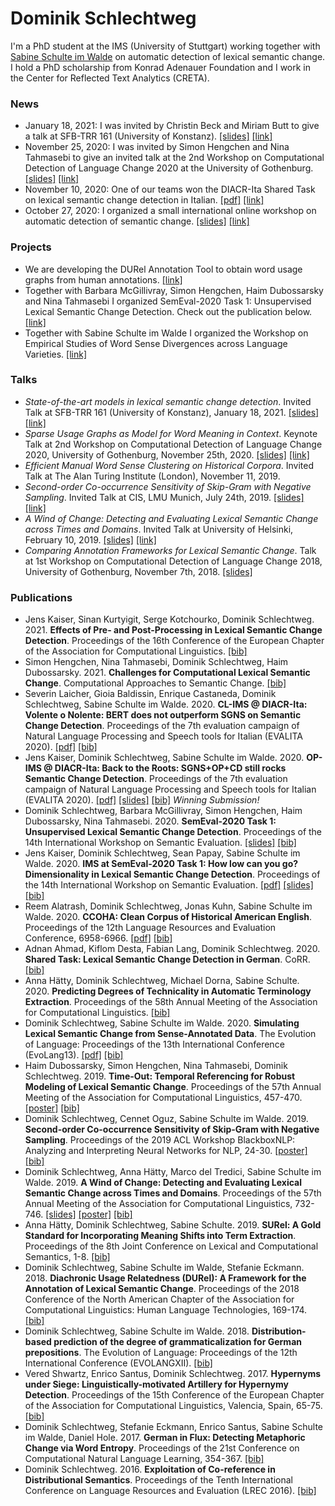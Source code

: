 # Dominik Schlechtweg

I'm a PhD student at the IMS (University of Stuttgart) working together with [Sabine Schulte im Walde](https://www.ims.uni-stuttgart.de/en/institute/team/Schulte-im-Walde-00001/) on automatic detection of lexical semantic change. I hold a PhD scholarship from Konrad Adenauer Foundation and I work in the Center for Reflected Text Analytics (CRETA).



### News

- January 18, 2021: I was invited by Christin Beck and Miriam Butt to give a talk at SFB-TRR 161 (University of Konstanz).   [[slides]](publications/210118-sota-lscd-slides.pdf)  [[link]](https://www.sfbtrr161.de/newsandpress/events_sfbtrr161/)
- November 25, 2020: I was invited by Simon Hengchen and Nina Tahmasebi to give an invited talk at the 2nd Workshop on Computational Detection of Language Change 2020 at the University of Gothenburg.   [[slides]](publications/201125-wugs-slides.pdf)  [[link]](https://languagechange.org/events/2020-sltc-lcworkshop/)
- November 10, 2020: One of our teams won the DIACR-Ita Shared Task on lexical semantic change detection in Italian.  [[pdf]](https://arxiv.org/abs/2011.03258)   [[link]](https://www.ims.uni-stuttgart.de/en/institute/news/news/IMS-team-wins-DIACR-Ita-Shared-Task/)
- October 27, 2020: I organized a small international online workshop on automatic detection of semantic change.   [[slides]](https://www.ims.uni-stuttgart.de/en/institute/news/event/Online-Workshop-on-Automatic-Detection-of-Semantic-Change/)  [[link]](https://www.ims.uni-stuttgart.de/en/institute/news/event/Online-Workshop-on-Automatic-Detection-of-Semantic-Change/)

### Projects

- We are developing the DURel Annotation Tool to obtain word usage graphs from human annotations. [[link]](https://www.ims.uni-stuttgart.de/en/research/resources/tools/durel-annotations-tool/) 
- Together with Barbara McGillivray, Simon Hengchen, Haim Dubossarsky and Nina Tahmasebi I organized SemEval-2020 Task 1: Unsupervised Lexical Semantic Change Detection. Check out the publication below. [[link]](https://languagechange.org/semeval/) 
- Together with Sabine Schulte im Walde I organized the Workshop on Empirical Studies of Word Sense Divergences across Language Varieties. [[link]](https://www.ims.uni-stuttgart.de/events/dgfs-20-ws/)



### Talks

- *State-of-the-art models in lexical semantic change detection*. Invited Talk at SFB-TRR 161 (University of Konstanz), January 18, 2021.  [[slides]](publications/210118-sota-lscd-slides.pdf)  [[link]](https://www.sfbtrr161.de/newsandpress/events_sfbtrr161/)
- *Sparse Usage Graphs as Model for Word Meaning in Context*. Keynote Talk at 2nd Workshop on Computational Detection of Language Change 2020, University of Gothenburg, November 25th, 2020.  [[slides]](publications/201125-wugs-slides.pdf)  [[link]](https://languagechange.org/events/2020-sltc-lcworkshop/)
- *Efficient Manual Word Sense Clustering on Historical Corpora*. Invited Talk at The Alan Turing Institute (London), November 11, 2019.   
- *Second-order Co-occurrence Sensitivity of Skip-Gram with Negative Sampling*. Invited Talk at CIS, LMU Munich, July 24th, 2019.  [[slides]](publications/190723-slides-second-order.pdf)  [[link]](https://www.cis.uni-muenchen.de/~fraser/topics_nlp_2019_SS/)
- *A Wind of Change: Detecting and Evaluating Lexical Semantic Change across Times and Domains*. Invited Talk at University of Helsinki, February 10, 2019.  [[slides]](publications/190626-slides-woc.pdf)  [[link]](https://www.helsinki.fi/en/helsinki-centre-for-digital-humanities/workshop-on-lexical-semantic-change)
- *Comparing Annotation Frameworks for Lexical Semantic Change*. Talk at 1st Workshop on Computational Detection of Language Change 2018, University of Gothenburg, November 7th, 2018.  [[slides]](https://spraakbanken.gu.se/sites/spraakbanken.gu.se/files/181107-compare-annot.pdf)  



### Publications

- Jens Kaiser, Sinan Kurtyigit, Serge Kotchourko, Dominik Schlechtweg. 2021. **Effects of Pre- and Post-Processing in Lexical Semantic Change Detection**. Proceedings of the 16th Conference of the European Chapter of the Association for Computational Linguistics.     [[bib]](publications/bib/Kaiser2021effects.bib) 
- Simon Hengchen, Nina Tahmasebi, Dominik Schlechtweg, Haim Dubossarsky. 2021. **Challenges for Computational Lexical Semantic Change**. Computational Approaches to Semantic Change.     [[bib]](publications/bib/hengchen2021challenges.bib) 
- Severin Laicher, Gioia Baldissin, Enrique Castaneda, Dominik Schlechtweg, Sabine Schulte im Walde. 2020. **CL-IMS @ DIACR-Ita: Volente o Nolente: BERT does not outperform SGNS on Semantic Change Detection**. Proceedings of the 7th evaluation campaign of Natural Language Processing and Speech tools for Italian (EVALITA 2020).  [[pdf]](https://arxiv.org/abs/2011.07247)    [[bib]](publications/bib/laicher-etal-2020-volente.bib) 
- Jens Kaiser, Dominik Schlechtweg, Sabine Schulte im Walde. 2020. **OP-IMS @ DIACR-Ita: Back to the Roots: SGNS+OP+CD still rocks Semantic Change Detection**. Proceedings of the 7th evaluation campaign of Natural Language Processing and Speech tools for Italian (EVALITA 2020).  [[pdf]](https://arxiv.org/abs/2011.03258)  [[slides]](publications/201216-slides-opims.pdf)   [[bib]](publications/bib/kaiser-etal-2020-roots.bib) *Winning Submission!*
- Dominik Schlechtweg, Barbara McGillivray, Simon Hengchen, Haim Dubossarsky, Nina Tahmasebi. 2020. **SemEval-2020 Task 1: Unsupervised Lexical Semantic Change Detection**. Proceedings of the 14th International Workshop on Semantic Evaluation.   [[slides]](publications/201216-slides-opims.pdf)   [[bib]](publications/bib/schlechtweg-etal-2020-semeval.bib) 
- Jens Kaiser, Dominik Schlechtweg, Sean Papay, Sabine Schulte im Walde. 2020. **IMS at SemEval-2020 Task 1: How low can you go? Dimensionality in Lexical Semantic Change Detection**. Proceedings of the 14th International Workshop on Semantic Evaluation.  [[pdf]](https://arxiv.org/abs/2008.03164)  [[slides]](https://arxiv.org/abs/2008.03164)   [[bib]](publications/bib/kaiser-etal-2020-IMS.bib) 
- Reem Alatrash, Dominik Schlechtweg, Jonas Kuhn, Sabine Schulte im Walde. 2020. **CCOHA: Clean Corpus of Historical American English**. Proceedings of the 12th Language Resources and Evaluation Conference, 6958-6966.  [[pdf]](https://www.aclweb.org/anthology/2020.lrec-1.859)    [[bib]](publications/bib/alatrash-etal-2020-ccoha.bib) 
- Adnan Ahmad, Kiflom Desta, Fabian Lang, Dominik Schlechtweg. 2020. **Shared Task: Lexical Semantic Change Detection in German**. CoRR.     [[bib]](publications/bib/AhmadEtal2020.bib) 
- Anna Hätty, Dominik Schlechtweg, Michael Dorna, Sabine Schulte. 2020. **Predicting Degrees of Technicality in Automatic Terminology Extraction**. Proceedings of the 58th Annual Meeting of the Association for Computational Linguistics.     [[bib]](publications/bib/haetty-etal-2020-technicality.bib) 
- Dominik Schlechtweg, Sabine Schulte im Walde. 2020. **Simulating Lexical Semantic Change from Sense-Annotated Data**. The Evolution of Language: Proceedings of the 13th International Conference (EvoLang13).  [[pdf]](http://brussels.evolang.org/proceedings/paper.html?nr=9)    [[bib]](publications/bib/schlechtweg-walde-2020.bib) 
- Haim Dubossarsky, Simon Hengchen, Nina Tahmasebi, Dominik Schlechtweg. 2019. **Time-Out: Temporal Referencing for Robust Modeling of Lexical Semantic Change**. Proceedings of the 57th Annual Meeting of the Association for Computational Linguistics, 457-470.    [[poster]](https://languagechange.org/ACL-poster-Dubossarsky_A0_poster.pdf)  [[bib]](publications/bib/Dubossarskyetal19.bib) 
- Dominik Schlechtweg, Cennet Oguz, Sabine Schulte im Walde. 2019. **Second-order Co-occurrence Sensitivity of Skip-Gram with Negative Sampling**. Proceedings of the 2019 ACL Workshop BlackboxNLP: Analyzing and Interpreting Neural Networks for NLP, 24-30.    [[poster]](publications/190729-poster-socssgns.pdf)  [[bib]](publications/bib/Schlechtwegetal19SecondOrder.bib) 
- Dominik Schlechtweg, Anna Hätty, Marco del Tredici, Sabine Schulte im Walde. 2019. **A Wind of Change: Detecting and Evaluating Lexical Semantic Change across Times and Domains**. Proceedings of the 57th Annual Meeting of the Association for Computational Linguistics, 732-746.   [[slides]](publications/190626-slides-woc.pdf)  [[poster]](publications/190729-poster-woc.pdf)  [[bib]](publications/bib/Schlechtwegetal19.bib) 
- Anna Hätty, Dominik Schlechtweg, Sabine Schulte. 2019. **SURel: A Gold Standard for Incorporating Meaning Shifts into Term Extraction**. Proceedings of the 8th Joint Conference on Lexical and Computational Semantics, 1-8.     [[bib]](publications/bib/haettySurel-2019.bib) 
- Dominik Schlechtweg, Sabine Schulte im Walde, Stefanie Eckmann. 2018. **Diachronic Usage Relatedness (DURel): A Framework for the Annotation of Lexical Semantic Change**. Proceedings of the 2018 Conference of the North American Chapter  of the Association for Computational Linguistics: Human Language Technologies, 169-174.     [[bib]](publications/bib/Schlechtwegetal18.bib) 
- Dominik Schlechtweg, Sabine Schulte im Walde. 2018. **Distribution-based prediction of the degree of grammaticalization for German prepositions**. The Evolution of Language: Proceedings of the 12th International Conference (EVOLANGXII).     [[bib]](publications/bib/SchlechtwegWalde18.bib) 
- Vered Shwartz, Enrico Santus, Dominik Schlechtweg. 2017. **Hypernyms under Siege: Linguistically-motivated Artillery for Hypernymy Detection**. Proceedings of the 15th Conference of the European Chapter of the Association for Computational Linguistics, Valencia, Spain, 65-75.     [[bib]](publications/bib/Shwartz2017.bib) 
- Dominik Schlechtweg, Stefanie Eckmann, Enrico Santus, Sabine Schulte im Walde, Daniel Hole. 2017. **German in Flux: Detecting Metaphoric Change via Word Entropy**. Proceedings of the 21st Conference on Computational Natural Language Learning, 354-367.     [[bib]](publications/bib/schlechtweg-EtAl-2017-CoNLL.bib) 
- Dominik Schlechtweg. 2016. **Exploitation of Co-reference in Distributional Semantics**. Proceedings of the Tenth International Conference on Language Resources and Evaluation (LREC 2016).     [[bib]](publications/bib/schlechtweg16.bib) 

